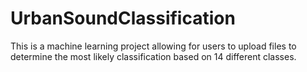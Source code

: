 # UrbanSoundClassification
This is a machine learning project allowing for users to upload files to determine the most likely classification based on 14 different classes.
